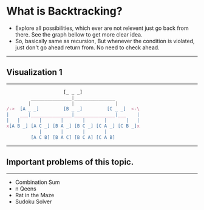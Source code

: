 # What is Backtracking?

- Explore all possibilities, which ever are not relevent just go back from there. See the graph bellow to get more clear idea.
- So, basically same as recursion, But whenever the condition is violated, just don't go ahead return from. No need to check ahead.

*****

## Visualization 1

*****

```js
                     [_ _ _]
         _______________|_______________
        |               |               |
/->  [A _ _]         [B _ _]         [C _ _]  <-\
|    ___|_______________|_______________|___    |
|   |       |       |       |       |       |   |
x[A B _] [A C _] [B A _] [B C _] [C A _] [C B _]x
            |       |       |       |
         [A C B] [B A C] [B C A] [C A B]
```

*****

## Important problems of this topic.

*****

- Combination Sum
- n Qeens
- Rat in the Maze
- Sudoku Solver
